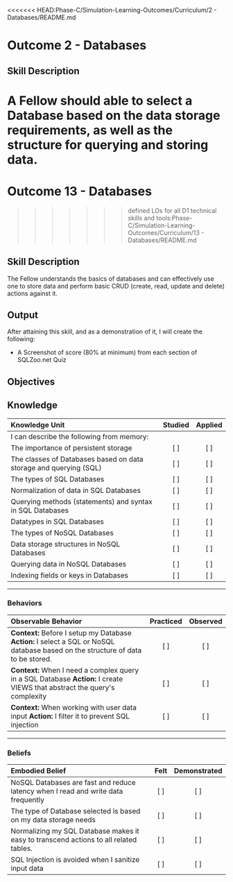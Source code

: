 <<<<<<< HEAD:Phase-C/Simulation-Learning-Outcomes/Curriculum/2 - Databases/README.md
# Outcome 2 - Databases
## Skill Description
A Fellow should able to select a Database based on the data storage requirements, as well as the structure for querying and storing data.
=======
# Outcome 13 - Databases
>>>>>>> defined LOs for all D1 technical skills and tools:Phase-C/Simulation-Learning-Outcomes/Curriculum/13 - Databases/README.md

**Skill Description**
----------
The Fellow understands the basics of databases and can effectively use one to store data and perform basic CRUD (create, read, update and delete) actions against it.

**Output**
----------
After attaining this skill, and as a demonstration of it, I will create the following:

- A Screenshot of score (80% at minimum) from each section of SQLZoo.net Quiz

**Objectives**
----------
## **Knowledge**

| Knowledge Unit   |      Studied      | Applied |
|:-------------|:------------------:|:--------:|
| I can describe the following from memory: | | |
| The importance of persistent storage | [ ] | [ ] |
| The classes of Databases based on data storage and querying (SQL) | [ ] | [ ]  |
| The types of SQL Databases | [ ] | [ ]  |
| Normalization of data in SQL Databases | [ ] | [ ] |
| Querying methods (statements) and syntax in SQL Databases | [ ] | [ ] |
| Datatypes in SQL Databases | [ ] | [ ] |
| The types of NoSQL Databases | [ ] | [ ]  |
| Data storage structures in NoSQL Databases | [ ] | [ ] |
| Querying data in NoSQL Databases | [ ] | [ ] |
| Indexing fields or keys in Databases | [ ] | [ ] |

----------


### Behaviors

| Observable Behavior   |      Practiced      | Observed |
|:-------------|:------------------:|:--------:|
| **Context:** Before I setup my Database **Action:** I select a SQL or NoSQL database based on the structure of data to be stored. | [ ] | [ ] |
| **Context:** When I need a complex query in a SQL Database **Action:** I create VIEWS that abstract the query's complexity | [ ] | [ ]  |
| **Context:** When working with user data input **Action:** I filter it to prevent SQL injection | [ ] | [ ]  |

----------


### Beliefs

| Embodied Belief   |      Felt      | Demonstrated |
|:-------------|:------------------:|:--------:|
| NoSQL Databases are fast and reduce latency when I read and write data frequently | [ ] | [ ] |
| The type of Database selected is based on my data storage needs | [ ] | [ ] |
| Normalizing my SQL Database makes it easy to transcend actions to all related tables. | [ ] | [ ]  |
| SQL Injection is avoided when I sanitize input data | [ ] | [ ]  |
